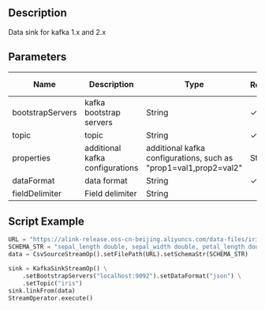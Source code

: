## Description
Data sink for kafka 1.x and 2.x

## Parameters
| Name | Description | Type | Required？ | Default Value |
| --- | --- | --- | --- | --- |
| bootstrapServers | kafka bootstrap servers | String | ✓ |  |
| topic | topic | String | ✓ |  |
| properties | additional kafka configurations | additional kafka configurations, such as "prop1=val1,prop2=val2" | String |  |  |
| dataFormat | data format | String | ✓ |  |
| fieldDelimiter | Field delimiter | String |  | "," |


## Script Example
```python
URL = "https://alink-release.oss-cn-beijing.aliyuncs.com/data-files/iris.csv";
SCHEMA_STR = "sepal_length double, sepal_width double, petal_length double, petal_width double, category string";
data = CsvSourceStreamOp().setFilePath(URL).setSchemaStr(SCHEMA_STR)

sink = KafkaSinkStreamOp() \
    .setBootstrapServers("localhost:9092").setDataFormat("json") \
    .setTopic("iris")
sink.linkFrom(data)
StreamOperator.execute()
```


